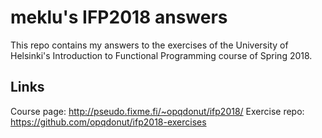 # meklu's IFP2018 answers

This repo contains my answers to the exercises of the University of Helsinki's
Introduction to Functional Programming course of Spring 2018.

## Links

Course page:   http://pseudo.fixme.fi/~opqdonut/ifp2018/
Exercise repo: https://github.com/opqdonut/ifp2018-exercises
